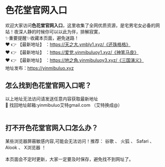 # 色花堂官网入口
欢迎大家访问**色花堂官网入口**，这里收集了全网优质资源，是宅男宅女必备的网站！夜深人静的时候你可以以此为伴，排解寂寞，<br>
✨重要提醒✨收藏本页面，避免迷路！<br>
❤️ 👉 【最新地址】 ：https://天之大.ymbly1.xyz/《还珠格格》<br>
❤️ 👉 【最新地址】 ：https://爱党.yinmibuluoy1.xyz/《神笔马良》<br>
❤️ 👉 【最新地址】 ：https://地之角.yinmibuluoy3.xyz/《三国演义》<br>
地址发布：https://yinmibuluo.xyz<br>
## 怎么找到**色花堂官网入口**呢？<br>
以上地址无法访问请发送任意内容获取最新地址<br>
📧 找回地址邮箱:yinmibuluo艾特gmail.com （艾特换成@）<br><br>
## 打不开**色花堂官网入口**怎么办？
某些浏览器屏蔽敏感内容,可能会无法访问！推荐： 谷歌 、 火狐 、 Safari 、 Alook 、 X浏览器 ！<br><br>
本页面会不定时更新，大家一定要及时保存，避免找不到网址了。
